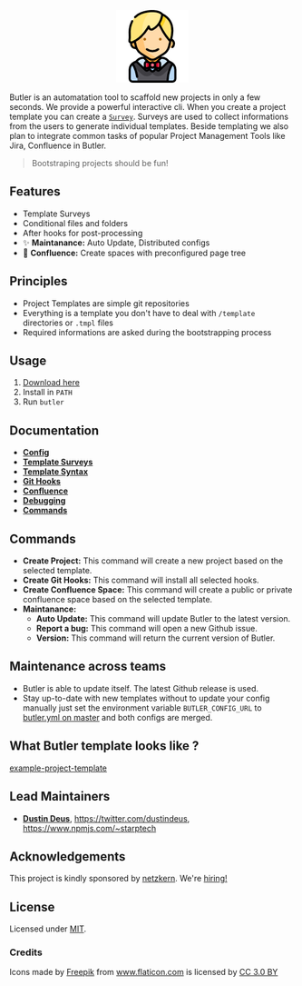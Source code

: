 <p align="center">
<img src="/logo.png" alt="butler" style="max-width:100%;">
</p>

Butler is an automatation tool to scaffold new projects in only a few seconds.
We provide a powerful interactive cli. When you create a project template you
can create a [`Survey`](/docs/templateSurveys.md). Surveys are used to collect
informations from the users to generate individual templates. Beside
templating we also plan to integrate common tasks of popular Project Management
Tools like Jira, Confluence in Butler.

> Bootstraping projects should be fun!

## Features
- Template Surveys
- Conditional files and folders
- After hooks for post-processing
- :sparkles: **Maintanance:** Auto Update, Distributed configs
- :star2: **Confluence:** Create spaces with preconfigured page tree

## Principles
- Project Templates are simple git repositories
- Everything is a template you don't have to deal with `/template` directories
or `.tmpl` files
- Required informations are asked during the bootstrapping process

## Usage

1. [Download here](https://github.com/netzkern/butler/releases)
2. Install in `PATH`
3. Run `butler`

## Documentation

* [**Config**](/docs/config.md)
* [**Template Surveys**](/docs/templateSurveys.md)
* [**Template Syntax**](/docs/templateSyntax.md)
* [**Git Hooks**](/docs/gitHooks.md)
* [**Confluence**](/docs/confluence.md)
* [**Debugging**](/docs/debugging.md)
* [**Commands**](/docs/commands.md)

## Commands

- **Create Project:** This command will create a new project based on the selected template.
- **Create Git Hooks:** This command will install all selected hooks.
- **Create Confluence Space:** This command will create a public or private confluence space based on the selected template.
- **Maintanance:**
  - **Auto Update:** This command will update Butler to the latest version.
  - **Report a bug:** This command will open a new Github issue.
  - **Version:** This command will return the current version of Butler.

## Maintenance across teams

- Butler is able to update itself. The latest Github release is used.
- Stay up-to-date with new templates without to update your config manually just set the environment variable `BUTLER_CONFIG_URL` to [butler.yml on master](https://raw.githubusercontent.com/netzkern/butler/master/butler.yml) and both configs are merged.

## What Butler template looks like ?

[example-project-template](https://github.com/netzkern/example-project-template)

## Lead Maintainers

- [**Dustin Deus**](https://github.com/StarpTech), <https://twitter.com/dustindeus>, <https://www.npmjs.com/~starptech>

## Acknowledgements

This project is kindly sponsored by [netzkern](http://netzkern.de). We're [hiring!](http://karriere.netzkern.de/)

## License

Licensed under [MIT](./LICENSE).

### Credits

<div>Icons made by <a href="http://www.freepik.com" title="Freepik">Freepik</a> from <a href="https://www.flaticon.com/" title="Flaticon">www.flaticon.com</a> is licensed by <a href="http://creativecommons.org/licenses/by/3.0/" title="Creative Commons BY 3.0" target="_blank">CC 3.0 BY</a></div>
